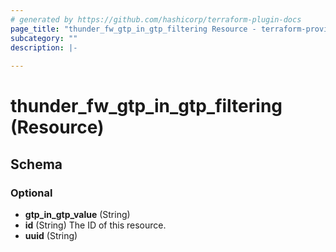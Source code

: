 ```yaml
---
# generated by https://github.com/hashicorp/terraform-plugin-docs
page_title: "thunder_fw_gtp_in_gtp_filtering Resource - terraform-provider-thunder"
subcategory: ""
description: |-
  
---
```


# thunder_fw_gtp_in_gtp_filtering (Resource)





<!-- schema generated by tfplugindocs -->
## Schema

### Optional

- **gtp_in_gtp_value** (String)
- **id** (String) The ID of this resource.
- **uuid** (String)


